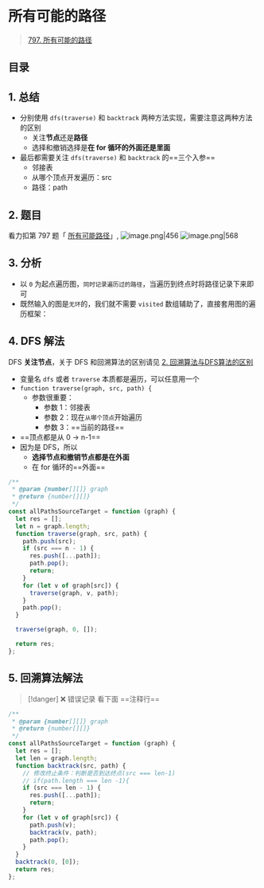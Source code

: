 
# 所有可能的路径


> [797. 所有可能的路径](https://leetcode.cn/problems/all-paths-from-source-to-target/)


## 目录
<!-- toc -->
 ## 1. 总结 

- 分别使用 `dfs(traverse)` 和 `backtrack` 两种方法实现，需要注意这两种方法的区别
	- 关注**节点**还是**路径**
	- 选择和撤销选择是**在 for 循环的外面还是里面**
- 最后都需要关注 `dfs(traverse)` 和 `backtrack` 的==三个入参==
	- 邻接表
	- 从哪个顶点开发遍历：src
	- 路径：path

## 2. 题目

看力扣第 797 题「 [所有可能路径](https://leetcode.cn/problems/all-paths-from-source-to-target/)」,
![image.png|456](https://832-1310531898.cos.ap-beijing.myqcloud.com/3886b417d7691307389f24eb44eaef4f.png)
![image.png|568](https://832-1310531898.cos.ap-beijing.myqcloud.com/7b3ee33913d2a43127b74ece5e54e8ce.png)

## 3. 分析

- 以 `0` 为起点遍历图，`同时记录遍历过的路径`，当遍历到终点时将路径记录下来即可 
- 既然输入的图是`无环`的，我们就不需要 `visited` 数组辅助了，直接套用图的遍历框架：

## 4. DFS 解法

DFS **关注节点**，关于 DFS 和回溯算法的区别请见 [2. 回溯算法与DFS算法的区别](/post/NOuyx7A1.html)

- 变量名 `dfs` 或者 `traverse` 本质都是遍历，可以任意用一个
- `function traverse(graph, src, path) {`
	- 参数很重要：
		- 参数 1：邻接表
		- 参数 2：现在`从哪个顶点`开始遍历
		- 参数 3：==当前的路径==
- ==顶点都是从 0 → n-1==
- 因为是 DFS，所以
	- **选择节点和撤销节点都是在外面**
	- 在 for 循环的==外面==

```javascript hl:12,16,18
/**
 * @param {number[][]} graph
 * @return {number[][]}
 */
const allPathsSourceTarget = function (graph) {
  let res = [];
  let n = graph.length;
  function traverse(graph, src, path) {
    path.push(src);
    if (src === n - 1) {
      res.push([...path]);
      path.pop();
      return;
    }
    for (let v of graph[src]) {
      traverse(graph, v, path);
    }
    path.pop();
  }

  traverse(graph, 0, []);

  return res;
};
```

## 5. 回溯算法解法

> [!danger]
> ❌ 错误记录 看下面 ==注释行==

```javascript hl:9
/**
 * @param {number[][]} graph
 * @return {number[][]}
 */
const allPathsSourceTarget = function (graph) {
  let res = [];
  let len = graph.length;
  function backtrack(src, path) {
    // 修改终止条件：判断是否到达终点(src === len-1)
    // if(path.length === len -1){
    if (src === len - 1) {
      res.push([...path]);
      return;
    }
    for (let v of graph[src]) {
      path.push(v);
      backtrack(v, path);
      path.pop();
    }
  }
  backtrack(0, [0]);
  return res;
};
```

